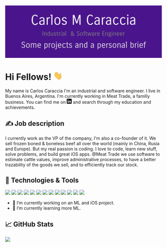 
![Header](https://raw.githubusercontent.com/carlosmariacaraccia/carlosmariacaraccia/master/intro_frame.png "Header")

# Hi Fellows! <img src="https://raw.githubusercontent.com/carlosmariacaraccia/carlosmariacaraccia/master/wave.gif" width="30px">

My name is Carlos Caraccia I'm an industrial and software engineer. I live in Buenos Aires, Argentina. I'm currently working in Meat Trade, a familly business. You can find me on [![LinkedIn][3.2]][3] and search through my education and achievements.

## &#x270d; Job description
I currently work as the VP of the company, I'm also a co-founder of it. We sell frozen boned & boneless beef all over the world (mainly in China, Rusia and Europe). But my real passion is coding. I love to code, learn new stuff, solve problems, and build great iOS apps. @Meat Trade we use software to estimate cattle values, improve administrative processes, to have a better trazability of the goods we sell, and to efficiently track our stock.

## 🔧 Technologies & Tools
![](https://img.shields.io/badge/OS-macOS-informational?style=flat&logo=macos&logoColor=white&color=4a148c)
![](https://img.shields.io/badge/Editor-Xcode-informational?style=flat&logo=Xcode&idea&logoColor=white&color=4a148c)
![](https://img.shields.io/badge/Editor-PyCharm-informational?style=flat&logo=PyCharm&idea&logoColor=white&color=4a148c)
![](https://img.shields.io/badge/Editor-Jupyter-informational?style=flat&logo=jupyter&idea&logoColor=white&color=4a148c)
![](https://img.shields.io/badge/Code-Swift-informational?style=flat&logo=swift&logoColor=white&color=4a148c)
![](https://img.shields.io/badge/Code-Python-informational?style=flat&logo=python&logoColor=white&color=4a148c)
![](https://img.shields.io/badge/Code-ObjectiveC-informational?style=flat&logo=objectivec&logoColor=white&color=4a148c)
![](https://img.shields.io/badge/Code-C-informational?style=flat&logo=C&logoColor=white&color=4a148c)
![](https://img.shields.io/badge/Shell-Bash-informational?style=flat&logo=gnu-bash&logoColor=white&color=4a148c)
![](https://img.shields.io/badge/Tool-Turicreate-informational?style=flat&logo=turi&logoColor=white&color=4a148c)
![](https://img.shields.io/badge/Tool-Tensorflow-informational?style=flat&logo=tensorflow&logoColor=white&color=4a148c)
![](https://img.shields.io/badge/Tool-Realm-informational?style=flat&logo=realm&logoColor=white&color=4a148c)
![](https://img.shields.io/badge/Tool-Firebase-informational?style=flat&logo=firebase&logoColor=white&color=4a148c)


<!-- icons without padding -->

[3.2]: https://raw.githubusercontent.com/carlosmariacaraccia/carlosmariacaraccia/master/linkedin-3-16.png (LinkedIn icon without padding)

<!-- links to your social media accounts -->

[2]: https://github.com/carlosmariacaraccia
[3]: https://www.linkedin.com/in/carlos-maria-caraccia-380ab9128/n/

- 🔭 I’m currently working on an ML and iOS project.
- 🌱 I’m currently learning more ML. 

## &#x1f4c8; GitHub Stats

<a href="https://github.com/carlosmariacaraccia/carlosmariacaraccia">
  <img align="center" src="https://github-readme-stats.vercel.app/api/top-langs/?username=carlosmariacaraccia&hide=java,html&title_color=ffffff&text_color=c9cacc&icon_color=ffffff&bg_color=4a148c" />
</a>


<!--
**carlosmariacaraccia/carlosmariacaraccia** is a ✨ _special_ ✨ repository because its `README.md` (this file) appears on your GitHub profile.

Here are some ideas to get you started:

- 🔭 I’m currently working on ...
- 🌱 I’m currently learning ...
- 👯 I’m looking to collaborate on ...
- 🤔 I’m looking for help with ...
- 💬 Ask me about ...
- 📫 How to reach me: ...
- 😄 Pronouns: ...
- ⚡ Fun fact: ...
-->
